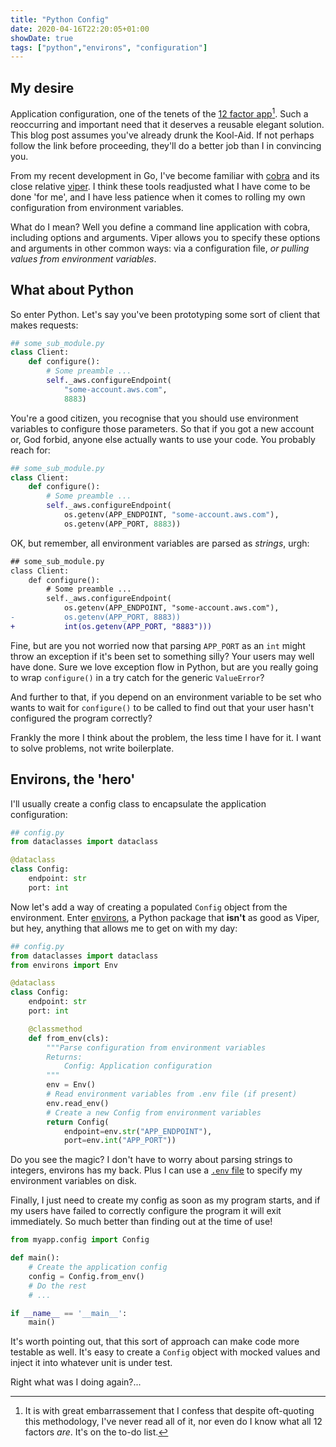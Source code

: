 ```yaml
---
title: "Python Config"
date: 2020-04-16T22:20:05+01:00
showDate: true
tags: ["python","environs", "configuration"]
---
```


## My desire

Application configuration, one of the tenets of the [12 factor app][12-factor-config][^1]. Such a
reoccurring and important need that it deserves a reusable elegant solution. This blog post assumes
you've already drunk the Kool-Aid. If not perhaps follow the link before proceeding, they'll do a better
job than I in convincing you.

[12-factor-config]: https://12factor.net/config

[^1]: It is with great embarrassement that I confess that despite oft-quoting this methodology, I've
never read all of it, nor even do I know what all 12 factors _are_. It's on the to-do list.

From my recent development in Go, I've become familiar with [cobra] and its close relative [viper].
I think these tools readjusted what I have come to be done 'for me', and I have less patience when it
comes to rolling my own configuration from environment variables.

[cobra]: https://github.com/spf13/cobra
[viper]: https://github.com/spf13/viper

What do I mean? Well you define a command line application with cobra, including options and arguments.
Viper allows you to specify these options and arguments in other common ways: via a configuration file,
_or pulling values from environment variables_.

## What about Python

So enter Python. Let's say you've been prototyping some sort of client that makes requests:

```python
## some_sub_module.py
class Client:
    def configure():
        # Some preamble ...
        self._aws.configureEndpoint(
            "some-account.aws.com",
            8883)
```

You're a good citizen, you recognise that you should use environment variables to configure those parameters.
So that if you got a new account or, God forbid, anyone else actually wants to use your code.
You probably reach for:

```python
## some_sub_module.py
class Client:
    def configure():
        # Some preamble ...
        self._aws.configureEndpoint(
            os.getenv(APP_ENDPOINT, "some-account.aws.com"),
            os.getenv(APP_PORT, 8883))
```

OK, but remember, all environment variables are parsed as _strings_, urgh:

```diff
## some_sub_module.py
class Client:
    def configure():
        # Some preamble ...
        self._aws.configureEndpoint(
            os.getenv(APP_ENDPOINT, "some-account.aws.com"),
-           os.getenv(APP_PORT, 8883))
+           int(os.getenv(APP_PORT, "8883")))
```

Fine, but are you not worried now that parsing `APP_PORT` as an `int` might throw an exception if it's
been set to something silly? Your users may well have done. Sure we love exception flow in Python, but
are you really going to wrap `configure()` in a try catch for the generic `ValueError`?

And further to that, if you depend on an environment variable to be set who wants to wait for `configure()`
to be called to find out that your user hasn't configured the program correctly?

Frankly the more I think about the problem, the less time I have for it. I want to solve problems, not
write boilerplate.

## Environs, the 'hero'

I'll usually create a config class to encapsulate the application configuration:

```python
## config.py
from dataclasses import dataclass

@dataclass
class Config:
    endpoint: str
    port: int
```

Now let's add a way of creating a populated `Config` object from the environment. Enter [environs](https://github.com/sloria/environs),
a Python package that __isn't__ as good as Viper, but hey, anything that allows me to get on with my
day:

```python
## config.py
from dataclasses import dataclass
from environs import Env

@dataclass
class Config:
    endpoint: str
    port: int

    @classmethod
    def from_env(cls):
        """Parse configuration from environment variables
        Returns:
            Config: Application configuration
        """
        env = Env()
        # Read environment variables from .env file (if present)
        env.read_env()
        # Create a new Config from environment variables
        return Config(
            endpoint=env.str("APP_ENDPOINT"),
            port=env.int("APP_PORT"))
```

Do you see the magic? I don't have to worry about parsing strings to integers, environs has my back.
Plus I can use a [`.env` file][dotenv] to specify my environment variables on disk.

[dotenv]: https://www.freecodecamp.org/news/nodejs-custom-env-files-in-your-apps-fa7b3e67abe1/

Finally, I just need to create my config as soon as my program starts, and if my users have failed to
correctly configure the program it will exit immediately. So much better than finding out at the time
of use!

```python
from myapp.config import Config

def main():
    # Create the application config
    config = Config.from_env()
    # Do the rest
    # ...

if __name__ == '__main__':
    main()
```

It's worth pointing out, that this sort of approach can make code more testable as well. It's easy to
create a `Config` object with mocked values and inject it into whatever unit is under test.

Right what was I doing again?...
